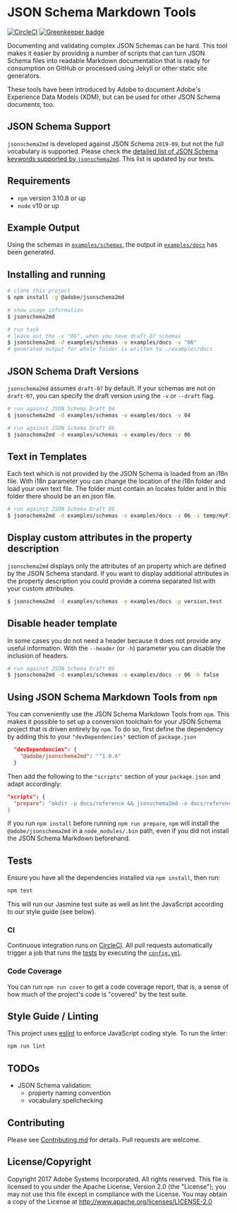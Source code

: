 # JSON Schema Markdown Tools

[![CircleCI](https://circleci.com/gh/adobe/jsonschema2md.svg?style=svg)](https://circleci.com/gh/adobe/jsonschema2md) [![Greenkeeper badge](https://badges.greenkeeper.io/adobe/jsonschema2md.svg)](https://greenkeeper.io/)

Documenting and validating complex JSON Schemas can be hard. This tool makes it easier by providing a number of scripts that can turn JSON Schema files into readable Markdown documentation that is ready for consumption on GitHub or processed using Jekyll or other static site generators.

These tools have been introduced by Adobe to document Adobe's Experience Data Models (XDM), but can be used for other JSON Schema documents, too.

## JSON Schema Support

`jsonschema2md` is developed against JSON Schema `2019-09`, but not the full vocabulary is supported. Please check the [detailed list of JSON Schema keywords supported by `jsonschema2md`](schemasupport.md). This list is updated by our tests.

## Requirements

- `npm` version 3.10.8 or up
- `node` v10 or up

## Example Output

Using the schemas in [`examples/schemas`](examples/schemas), the output in [`examples/docs`](examples/docs) has been generated.

## Installing and running

```bash
# clone this project
$ npm install -g @adobe/jsonschema2md

# show usage information
$ jsonschema2md

# run task
# leave out the -v "06", when you have draft-07 schemas
$ jsonschema2md -d examples/schemas -o examples/docs -v "06"
# generated output for whole folder is written to ./examples/docs
```

## JSON Schema Draft Versions

`jsonschema2md` assumes `draft-07` by default. If your schemas are not on `draft-07`, you can specify the draft version using the `-v` or `--draft` flag.

```bash
# run against JSON Schema Draft 04
$ jsonschema2md -d examples/schemas -o examples/docs -v 04
```

```bash
# run against JSON Schema Draft 06
$ jsonschema2md -d examples/schemas -o examples/docs -v 06
```

## Text in Templates
Each text which is not provided by the JSON Schema is loaded from an i18n file. With i18n parameter you can change the location of the i18n folder and load your own text file. The folder must contain an locales folder and in this folder there should be an en.json file.

```bash
# run against JSON Schema Draft 06
$ jsonschema2md -d examples/schemas -o examples/docs -v 06 -i temp/myFiles
```

## Display custom attributes in the property description
`jsonschema2md` displays only the attributes of an property which are defined by the JSON Schema standard. If you want to display additional attributes in the property description you could provide a comma separated list with your custom attributes.

```bash
$ jsonschema2md -d examples/schemas -o examples/docs -p version,test
```

## Disable header template
In some cases you do not need a header because it does not provide any useful information. With the `--header` (or `-h`) parameter you can disable the inclusion of headers.

```bash
# run against JSON Schema Draft 06
$ jsonschema2md -d examples/schemas -o examples/docs -v 06 -h false
```

## Using JSON Schema Markdown Tools from `npm`

You can conveniently use the JSON Schema Markdown Tools from `npm`. This makes it possible to set up a conversion toolchain for your JSON Schema project that is driven entirely by `npm`. To do so, first define the dependency by adding this to your `"devDependencies"` section of `package.json`

```json
  "devDependencies": {
    "@adobe/jsonschema2md": "^1.0.6"
  }
```

Then add the following to the `"scripts"` section of your `package.json` and adapt accordingly:

```json
"scripts": {
  "prepare": "mkdir -p docs/reference && jsonschema2md -o docs/reference -d schemas/draft-04
}
```

If you run `npm install` before running `npm run prepare`, `npm` will install the `@adobe/jsonschema2md` in a `node_modules/.bin` path, even if you did not install the JSON Schema Markdown beforehand.

## Tests

Ensure you have all the dependencies installed via `npm install`, then run:

```bash
npm test
```

This will run our Jasmine test suite as well as lint the JavaScript according to our style guide (see below).

### CI

Continuous integration runs on [CircleCI](https://circleci.com/gh/adobe/jsonschema2md). 
All pull requests automatically trigger a job that runs the [tests](#tests) by executing the [`config.yml`](.circleci/config.yml). 

### Code Coverage

You can run `npm run cover` to get a code coverage report, that is, a sense of how much of the project's code is "covered" by the test suite.

## Style Guide / Linting

This project uses [eslint](https://eslint.org) to enforce JavaScript coding style. To run the linter:

```bash
npm run lint
```

## TODOs

* JSON Schema validation:
  * property naming convention
  * vocabulary spellchecking

## Contributing

Please see [Contributing.md](Contributing.md) for details. Pull requests are welcome.

## License/Copyright

Copyright 2017 Adobe Systems Incorporated. All rights reserved.
This file is licensed to you under the Apache License, Version 2.0 (the "License");
you may not use this file except in compliance with the License. You may obtain a copy
of the License at http://www.apache.org/licenses/LICENSE-2.0
